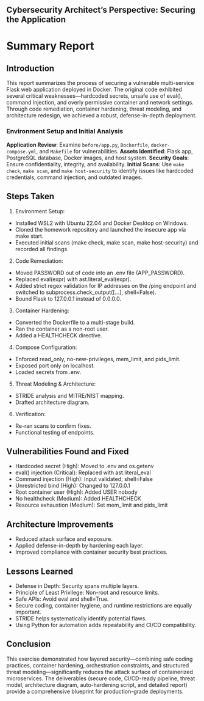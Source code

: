 ## Cybersecurity Architect’s Perspective: Securing the Application

# Summary Report

## Introduction
This report summarizes the process of securing a vulnerable multi-service Flask web application deployed in Docker. The original code exhibited several critical weaknesses—hardcoded secrets, unsafe use of eval(), command injection, and overly permissive container and network settings. Through code remediation, container hardening, threat modeling, and architecture redesign, we achieved a robust, defense-in-depth deployment.

### Environment Setup and Initial Analysis

**Application Review**: Examine `before/app.py`, `Dockerfile`, `docker-compose.yml`, and `Makefile` for vulnerabilities.
**Assets Identified**: Flask app, PostgreSQL database, Docker images, and host system.
**Security Goals**: Ensure confidentiality, integrity, and availability.
**Initial Scans**: Use `make check`, `make scan`, and `make host-security` to identify issues like hardcoded credentials, command injection, and outdated images.

## Steps Taken
1. Environment Setup:
- Installed WSL2 with Ubuntu 22.04 and Docker Desktop on Windows.
- Cloned the homework repository and launched the insecure app via make start.
- Executed initial scans (make check, make scan, make host-security) and recorded all findings.
2. Code Remediation:
- Moved PASSWORD out of code into an .env file (APP_PASSWORD).
- Replaced eval(expr) with ast.literal_eval(expr).
- Added strict regex validation for IP addresses on the /ping endpoint and switched to subprocess.check_output([...], shell=False).
- Bound Flask to 127.0.0.1 instead of 0.0.0.0.
3. Container Hardening:
- Converted the Dockerfile to a multi-stage build.
- Ran the container as a non-root user.
- Added a HEALTHCHECK directive.
4. Compose Configuration:
- Enforced read_only, no-new-privileges, mem_limit, and pids_limit.
- Exposed port only on localhost.
- Loaded secrets from .env.
5. Threat Modeling & Architecture:
- STRIDE analysis and MITRE/NIST mapping.
- Drafted architecture diagram.
6. Verification:
- Re-ran scans to confirm fixes.
- Functional testing of endpoints.

## Vulnerabilities Found and Fixed
- Hardcoded secret (High): Moved to .env and os.getenv
- eval() injection (Critical): Replaced with ast.literal_eval
- Command injection (High): Input validated; shell=False
- Unrestricted bind (High): Changed to 127.0.0.1
- Root container user (High): Added USER nobody
- No healthcheck (Medium): Added HEALTHCHECK
- Resource exhaustion (Medium): Set mem_limit and pids_limit


## Architecture Improvements
- Reduced attack surface and exposure.
- Applied defense-in-depth by hardening each layer.
- Improved compliance with container security best practices.

## Lessons Learned
- Defense in Depth: Security spans multiple layers.
- Principle of Least Privilege: Non-root and resource limits.
- Safe APIs: Avoid eval and shell=True.
- Secure coding, container hygiene, and runtime restrictions are equally important.
- STRIDE helps systematically identify potential flaws.
- Using Python for automation adds repeatability and CI/CD compatibility.


## Conclusion
This exercise demonstrated how layered security—combining safe coding practices, container hardening, orchestration constraints, and structured threat modeling—significantly reduces the attack surface of containerized microservices. The deliverables (secure code, CI/CD-ready pipeline, threat model, architecture diagram, auto-hardening script, and detailed report) provide a comprehensive blueprint for production-grade deployments.
